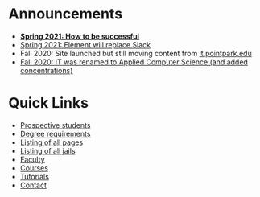 # Announcements

* **[Spring 2021: How to be successful](how-to-be-successful)**
* [Spring 2021: Element will replace Slack](introducing-element)
* Fall 2020: Site launched but still moving content from [it.pointpark.edu](https://it.pointpark.edu/)
* [Fall 2020: IT was renamed to Applied Computer Science (and added concentrations)](https://appliedcomputerscience.org/pdfs/2020-2021-appliedcomputerscience-bs.pdf)


# Quick Links

* [Prospective students](prospects)
* [Degree requirements](degree-requirements)
* [Listing of all pages](listing)
* [Listing of all jails](jails)
* [Faculty](faculty)
* [Courses](courses)
* [Tutorials](tutorials)
* [Contact](contact)
